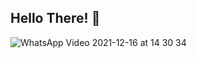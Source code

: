 ## Hello There! 👋


![WhatsApp Video 2021-12-16 at 14 30 34](<img src=https://user-images.githubusercontent.com/89312809/146327564-584a7ac3-653b-4bb1-8109-21a537f8308b.gif" width="1000">)



